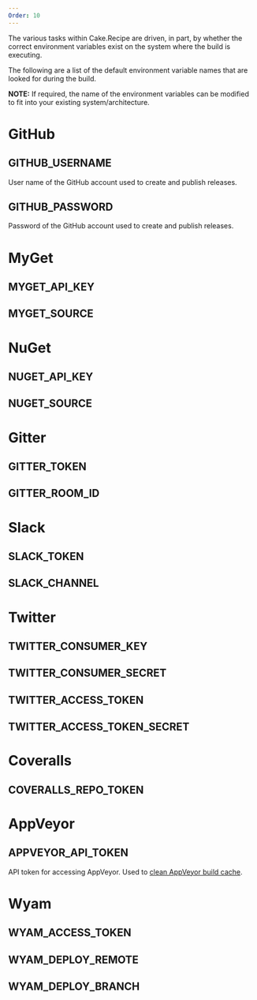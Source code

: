 ```yaml
---
Order: 10
---
```


The various tasks within Cake.Recipe are driven, in part, by whether the correct environment variables exist on the system where the build is executing.

The following are a list of the default environment variable names that are looked for during the build.

**NOTE:** If required, the name of the environment variables can be modified to fit into your existing system/architecture.

# GitHub

## GITHUB_USERNAME

User name of the GitHub account used to create and publish releases.

## GITHUB_PASSWORD

Password of the GitHub account used to create and publish releases.

# MyGet

## MYGET_API_KEY

## MYGET_SOURCE

# NuGet

## NUGET_API_KEY

## NUGET_SOURCE

# Gitter

## GITTER_TOKEN

## GITTER_ROOM_ID

# Slack

## SLACK_TOKEN

## SLACK_CHANNEL

# Twitter

## TWITTER_CONSUMER_KEY

## TWITTER_CONSUMER_SECRET

## TWITTER_ACCESS_TOKEN

## TWITTER_ACCESS_TOKEN_SECRET

# Coveralls

## COVERALLS_REPO_TOKEN

# AppVeyor

## APPVEYOR_API_TOKEN

API token for accessing AppVeyor. Used to [clean AppVeyor build cache](../usage/cleaning-cache).

# Wyam

## WYAM_ACCESS_TOKEN

## WYAM_DEPLOY_REMOTE

## WYAM_DEPLOY_BRANCH